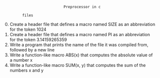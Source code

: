                                 Preprocessor in c
                
             files
             
 0. Create a header file that defines a macro named SIZE as an abbreviation for the token 1024
 1. Create a header file that defines a macro named PI as an abbreviation for the token 3.14159265359
 2. Write a program that prints the name of the file it was compiled from, followed by a new line
 3. Write a function-like macro ABS(x) that computes the absolute value of a number x
 4. Write a function-like macro SUM(x, y) that computes the sum of the numbers x and y
 
